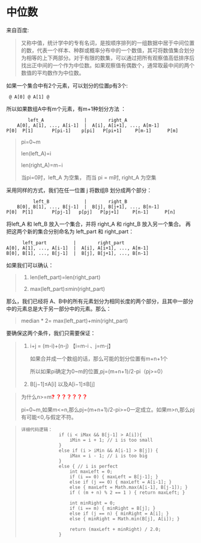 

<h1>中位数</h1>
<p>来自百度:</p>

<blockquote cite="https://baike.baidu.com/item/%E4%B8%AD%E4%BD%8D%E6%95%B0/3087401">
又称中值，统计学中的专有名词，是按顺序排列的一组数据中居于中间位置的数，代表一个样本、种群或概率分布中的一个数值，其可将数值集合划分为相等的上下两部分。对于有限的数集，可以通过把所有观察值高低排序后找出正中间的一个作为中位数。如果观察值有偶数个，通常取最中间的两个数值的平均数作为中位数。
</blockquote>



如果一个集合中有2个元素，可以划分的位置p有3个:

```
 @ A[0] @ A[1] @ 
```

所以如果数组A中有m个元素，有m+1种划分方法 ：

          	left_A             	 |        right_A
    	A[0], A[1], ..., A[i-1]  |  A[i], A[i+1], ..., A[m-1]
    P[0]  P[1]       P[pi-1]    p[pi]   P[pi+1]     P[m-1]      P[m]
> pi=0~m
>
> len(left_A)=i
>
> len(right_A)=m−i
>
> 当pi=0时，left_A 为空集， 而当 pi = m时, right_A 为空集



采用同样的方式，我们在任一位置 j 将数组B 划分成两个部分：

          	  left_B             |        right_B
    	B[0], B[1], ..., B[j-1]  |  B[j], B[j+1], ..., B[n-1]
    P[0]  P[1]       P[pj-1]   p[pj]   P[pj+1]     P[n-1]      P[n]
将left_A 和 left_B 放入一个集合，并将 right_A 和 right_B 放入另一个集合。 再把这两个新的集合分别命名为 left_part 和 right_part：

          left_part          |        right_part
    A[0], A[1], ..., A[i-1]  |  A[i], A[i+1], ..., A[m-1]
    B[0], B[1], ..., B[j-1]  |  B[j], B[j+1], ..., B[n-1]
如果我们可以确认：

> 1. len(left_part)=len(right_part)
>
> 2. max(left_part)≤min(right_part)

那么，我们已经将 A、B中的所有元素划分为相同长度的两个部分，且其中一部分中的元素总是大于另一部分中的元素。那么：

> median * 2= max(left_part)+min(right_part)	

要确保这两个条件，我们只需要保证：

> 1. i+j = (m-i)+(n-j)       【i=m-i 、j=m-j】
>
>    如果合并成一个数组的话，那么可能的划分位置有m+n+1个
>
>    所以如果pi确定为0~m的位置,pj=(m+n+1)/2-pi（pj>=0）
>
> 2. B[j−1]≤A[i] 以及A[i−1]≤B[j]

> 为什么n>=m<strong style='color:red'>? ？？？？？？</strong>
>
> pi=0~m,如果m<=n,那么pj=(m+n+1)/2-pi>=0一定成立。如果m>n,那么pj有可能<0,与假定不符。

> ```
> 详细代码逻辑：
> 				if (i < iMax && B[j-1] > A[i]){
> 	                iMin = i + 1; // i is too small
> 	            }
> 	            else if (i > iMin && A[i-1] > B[j]) {
> 	                iMax = i - 1; // i is too big
> 	            }
> 	            else { // i is perfect
> 	                int maxLeft = 0;
> 	                if (i == 0) { maxLeft = B[j-1]; }
> 	                else if (j == 0) { maxLeft = A[i-1]; }
> 	                else { maxLeft = Math.max(A[i-1], B[j-1]); }
> 	                if ( (m + n) % 2 == 1 ) { return maxLeft; }
> 
> 	                int minRight = 0;
> 	                if (i == m) { minRight = B[j]; }
> 	                else if (j == n) { minRight = A[i]; }
> 	                else { minRight = Math.min(B[j], A[i]); }
> 
> 	                return (maxLeft + minRight) / 2.0;
> 	            }
> ```